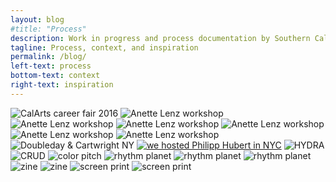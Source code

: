 ```yaml
---
layout: blog
#title: "Process"
description: Work in progress and process documentation by Southern California based graphic and multimedia designer Stedman Halliday
tagline: Process, context, and inspiration
permalink: /blog/
left-text: process
bottom-text: context
right-text: inspiration
---
```

<!-- <img class="grid-item col{{}}" src="{{}}" alt="{{}}"> -->
<img class="grid-item" src="images/jobfair.jpg" alt="CalArts career fair 2016">
<img class="grid-item" src="images/2016-04-04-lenz_01.png" alt="Anette Lenz workshop">
<img class="grid-item" src="images/2016-04-04-lenz_02.png" alt="Anette Lenz workshop">
<img class="grid-item" src="images/2016-04-04-lenz_03.gif" alt="Anette Lenz workshop">
<img class="grid-item col2" src="images/2016-04-04-lenz_04.png" alt="Anette Lenz workshop">
<img class="grid-item" src="images/anette-lenz-posters.jpg" alt="Anette Lenz workshop">
<img class="grid-item" src="images/lenz-wall.jpg" alt="Anette Lenz workshop">
<img class="grid-item" src="images/nyc-doubleday.jpg" alt="Doubleday & Cartwright NY">
<a href="http://hubertfischer.com/" target="_blank"><img class="grid-item col2" src="images/hfischer.jpg" alt="we hosted Philipp Hubert in NYC"></a>
<img class="grid-item" src="images/hyd0404.png" alt="HYDRA">
<img class="grid-item" src="images/fella.gif" alt="CRUD">
<img class="grid-item col2" src="images/acc.gif" alt="color pitch">
<img class="grid-item" src="images/gs-1.png" alt="rhythm planet">
<img class="grid-item" src="images/gs-2.png" alt="rhythm planet">
<img class="grid-item" src="images/gs-3.png" alt="rhythm planet">
<img class="grid-item" src="images/0111-rmn-2.jpg" alt="zine">
<img class="grid-item" src="images/0111-rmn-1.jpg" alt="zine">
<img class="grid-item col2" src="images/cab-dancers.jpg" alt="screen print">
<img class="grid-item" src="images/gaines.jpg" alt="screen print">
